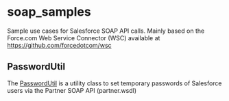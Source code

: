 # soap_samples
Sample use cases for Salesforce SOAP API calls. Mainly based on the Force.com Web Service Connector (WSC) available at https://github.com/forcedotcom/wsc

## PasswordUtil
The [PasswordUtil](https://github.com/tegeling/soap_samples/blob/master/com/soap/samples/PasswordUtil.java) is a utility class to set temporary passwords of Salesforce users via the Partner SOAP API (partner.wsdl)
